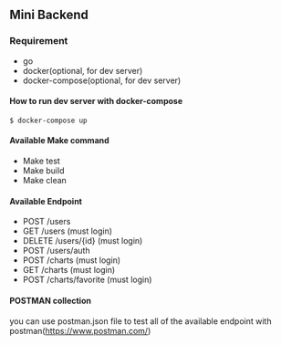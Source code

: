 ## Mini Backend

### Requirement

-   go
-   docker(optional, for dev server)
-   docker-compose(optional, for dev server)

#### How to run dev server with docker-compose

`$ docker-compose up `

#### Available Make command

-   Make test
-   Make build
-   Make clean

#### Available Endpoint

-   POST /users
-   GET /users (must login)
-   DELETE /users/{id} (must login)
-   POST /users/auth
-   POST /charts (must login)
-   GET /charts (must login)
-   POST /charts/favorite (must login)

#### POSTMAN collection

you can use postman.json file to test all of the available endpoint with postman(https://www.postman.com/)

